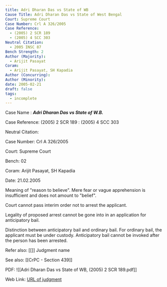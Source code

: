 ```yaml
---
title: Adri Dharan Das vs State of WB
Cause Title: Adri Dharan Das vs State of West Bengal
Court: Supreme Court
Case Number: Crl A 326/2005
Case Reference:
  - (2005) 2 SCR 189
  - (2005) 4 SCC 303
Neutral Citation:
  - 2005 INSC 87
Bench Strength: 2
Author (Majority):
  - Arijit Pasayat
Coram:
  - Arijit Pasayat, SH Kapadia
Author (Concurring): 
Author (Minority): 
date: 2005-02-21
draft: false
tags:
  - incomplete
---
```

Case Name : ***Adri Dharan Das vs State of W.B.***

Case Reference: (2005) 2 SCR 189 :  (2005) 4 SCC 303

Neutral Citation:

Case Number: Crl A 326/2005

Court: Supreme Court

Bench: 02

Coram: Arijit Pasayat, SH Kapadia

Date: 21.02.2005

Meaning of "reason to believe". Mere fear or vague apprehension is insufficient and does not amount to "belief". 

Court cannot pass interim order not to arrest the applicant.

Legality of proposed arrest cannot be gone into in an application for anticipatory bail.

Distinction between anticipatory bail and ordinary bail. For ordinary bail, the applicant must be under custody. Anticipatory bail cannot be invoked after the person has been arrested.

Refer also:
[[]]
Judgment name

See also:
[[CrPC - Section 439]]

PDF:
![[Adri Dharan Das vs State of WB, (2005) 2 SCR 189.pdf]]

Web Link: <a href="/All judgments/Adri Dharan Das vs State of WB, (2005) 2 SCR 189.pdf" target="_blank">URL of judgment</a>
